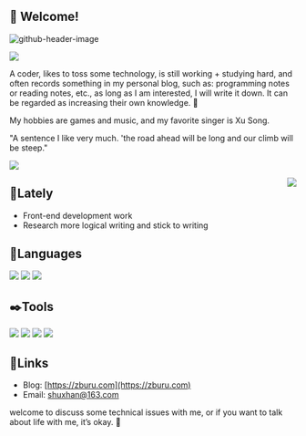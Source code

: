 ## 👋 Welcome!

![github-header-image](https://user-images.githubusercontent.com/65840178/177504957-17c30403-bdf0-49e6-9105-6954a9ddf0c5.png)

![](https://komarev.com/ghpvc/?username=anghunk&color=dc143c)

A coder, likes to toss some technology, is still working + studying hard, and often records something in my personal blog, such as: programming notes or reading notes, etc., as long as I am interested, I will write it down. It can be regarded as increasing their own knowledge. 📖

My hobbies are games and music, and my favorite singer is Xu Song.

"A sentence I like very much. 'the road ahead will be long and our climb will be steep."

<p><img src="https://github-readme-stats.vercel.app/api/top-langs/?username=zburu&layout=compact"><p>
<div style="float:right">
<img src="https://github-readme-stats.vercel.app/api?username=zburu&show_icons=true&theme=tokyonight">
</div>

## 💭Lately

* Front-end development work
* Research more logical writing and stick to writing

## 💬Languages

![](https://img.shields.io/badge/Javascript-Learning-0066B8?style=flat-square&logo=HTML5&logoColor=ffffff) 
![](https://img.shields.io/badge/Vue-Learning-0066B8?style=flat-square&logo=PHP&logoColor=ffffff) 
![](https://img.shields.io/badge/PHP-Learning-0066B8?style=flat-square&logo=Cplusplus&logoColor=ffffff) 

## ✒️Tools

[![](https://img.shields.io/badge/Windows-11-2376bc?style=flat-square&logo=windows&logoColor=ffffff)](https://www.microsoft.com/windows/) [![](https://img.shields.io/badge/Redmi-k50-FF6A00?style=flat-square&logo=iqoo&logoColor=ffffff)](https://www.mi.com/) [![](https://img.shields.io/badge/VisualStudio-Code-0066B8?style=flat-square&logo=VisualStudio&logoColor=ffffff)](https://code.visualstudio.com/) [![](https://img.shields.io/badge/Chrome-Surf-0066B8?style=flat-square&logo=MicrosoftEdge&logoColor=ffffff)](https://www.google.cn/chrome/)

## 🔗Links

* Blog: [https://zburu.com](https://zburu.com)
* Email: [shuxhan@163.com](mailto:shuxhan@163.com)

welcome to discuss some technical issues with me, or if you want to talk about life with me, it’s okay. 💬
